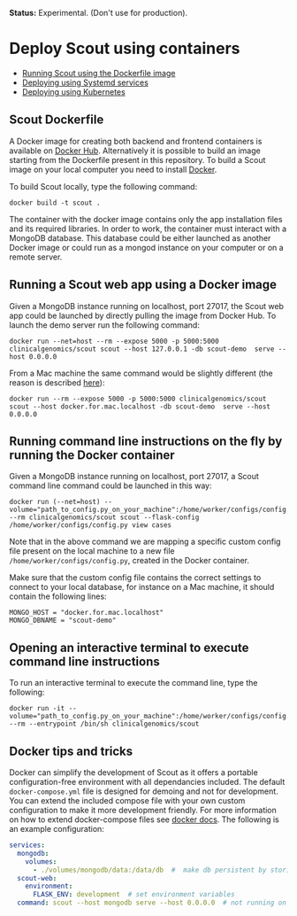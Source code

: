 __Status:__ Experimental. (Don't use for production).

# Deploy Scout using containers

* [ Running Scout using the Dockerfile image ](#docker)
* [ Deploying using Systemd services ](./systemd.md)
* [ Deploying using Kubernetes ](./kubernetes.md)


<a name="docker"></a>
## Scout Dockerfile

A Docker image for creating both backend and frontend containers is available on [Docker Hub](https://hub.docker.com/repository/docker/clinicalgenomics/scout). Alternatively it is possible to build an image starting from the Dockerfile present in this repository.
To build a Scout image on your local computer you need to install [Docker](https://www.docker.com).

To build Scout locally, type the following command:

```
docker build -t scout .
```

The container with the docker image contains only the app installation files and its required libraries. In order to work, the container must interact with a MongoDB database. This database could be either launched as another Docker image or could run as a mongod instance on your computer or on a remote server.


## Running a Scout web app using a Docker image

Given a MongoDB instance running on localhost, port 27017, the Scout web app could be launched by directly pulling the image from Docker Hub. To launch the demo server run the following command:

```
docker run --net=host --rm --expose 5000 -p 5000:5000 clinicalgenomics/scout scout --host 127.0.0.1 -db scout-demo  serve --host 0.0.0.0
```

From a Mac machine the same command would be slightly different (the reason is described [here](https://docs.docker.com/desktop/mac/networking/)):
```
docker run --rm --expose 5000 -p 5000:5000 clinicalgenomics/scout scout --host docker.for.mac.localhost -db scout-demo  serve --host 0.0.0.0
```

## Running command line instructions on the fly by running the Docker container

Given a MongoDB instance running on localhost, port 27017, a Scout command line command could be launched in this way:
```
docker run (--net=host) --volume="path_to_config.py_on_your_machine":/home/worker/configs/config.py --rm clinicalgenomics/scout scout --flask-config /home/worker/configs/config.py view cases
```

Note that in the above command we are mapping a specific custom config file present on the local machine to a new file `/home/worker/configs/config.py`, created in the Docker container.

Make sure that the custom config file contains the correct settings to connect to your local database, for instance on a Mac machine, it should contain the following lines:

```
MONGO_HOST = "docker.for.mac.localhost"
MONGO_DBNAME = "scout-demo"
```

## Opening an interactive terminal to execute command line instructions

To run an interactive terminal to execute the command line, type the following:

```
docker run -it --volume="path_to_config.py_on_your_machine":/home/worker/configs/config.py --rm --entrypoint /bin/sh clinicalgenomics/scout
```


## Docker tips and tricks

Docker can simplify the development of Scout as it offers a portable configuration-free environment with all dependancies included. The default `docker-compose.yml` file is designed for demoing and not for development. You can extend the included compose file with your own custom configuration to make it more development friendly. For more information on how to extend docker-compose files see [docker docs](https://docs.docker.com/compose/extends/). The following is an example configuration:

``` yaml
services:
  mongodb:
    volumes:
      - ./volumes/mongodb/data:/data/db  #  make db persistent by storing data on host file system
  scout-web:
    environment:
      FLASK_ENV: development  # set environment variables
  command: scout --host mongodb serve --host 0.0.0.0  # not running on demo db
```
